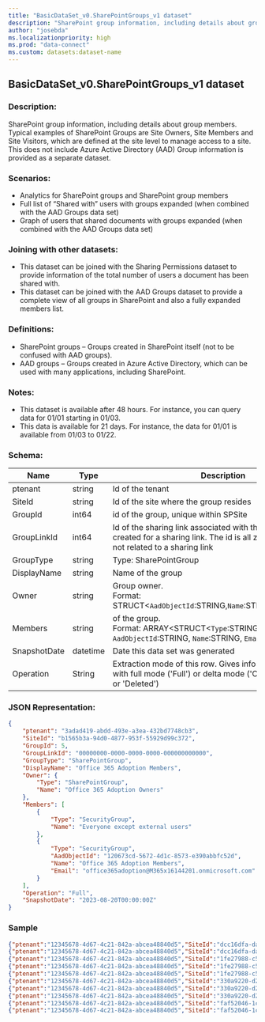 ```yaml
---
title: "BasicDataSet_v0.SharePointGroups_v1 dataset"
description: "SharePoint group information, including details about group members"
author: "josebda"
ms.localizationpriority: high
ms.prod: "data-connect"
ms.custom: datasets:dataset-name
---
```


## BasicDataSet_v0.SharePointGroups_v1 dataset

### Description: 

SharePoint group information, including details about group members. Typical examples of SharePoint Groups are Site Owners, Site Members and Site Visitors, which are defined at the site level to manage access to a site. This does not include Azure Active Directory (AAD) Group information is provided as a separate dataset.

### Scenarios:

- Analytics for SharePoint groups and SharePoint group members
- Full list of “Shared with” users with groups expanded (when combined with the AAD Groups data set)
- Graph of users that shared documents with groups expanded (when combined with the AAD Groups data set)

### Joining with other datasets: 

- This dataset can be joined with the Sharing Permissions dataset to provide information of the total number of users a document has been shared with. 
- This dataset can be joined with the AAD Groups dataset to provide a complete view of all groups in SharePoint and also a fully expanded members list.

### Definitions:

- SharePoint groups – Groups created in SharePoint itself (not to be confused with AAD groups). 
- AAD groups – Groups created in Azure Active Directory, which can be used with many applications, including SharePoint. 

### Notes:

- This dataset is available after 48 hours. For instance, you can query data for 01/01 starting in 01/03.
- This data is available for 21 days. For instance, the data for 01/01 is available from 01/03 to 01/22.

### Schema:

| **Name** | **Type** | **Description** | **FilterOptions** | **IsDateFilter** |
|-|-|-|:-:|:-:|
| ptenant | string | Id of the tenant | No | False |
| SiteId | string | Id of the site where the group resides | No | False |
| GroupId | int64 | id of the group, unique within SPSite | No | False |
| GroupLinkId | int64 | Id of the sharing link associated with this group, if it was created for a sharing link. The id is all zeros if the group is not related to a sharing link | No | False |
| GroupType | string | Type: SharePointGroup | No | False |
| DisplayName | string | Name of the group | No | False |
| Owner | string | Group owner. <br />Format: STRUCT<`AadObjectId`:STRING,`Name`:STRING,`Email`:STRING> | No | False |
| Members | string |  of the group. <br />Format: ARRAY<STRUCT<`Type`:STRING, `AadObjectId`:STRING, `Name`:STRING, `Email`:STRING>> | No | False |
| SnapshotDate | datetime | Date this data set was generated | Yes | True |
| Operation | String | Extraction mode of this row. Gives info about row extracted with full mode ('Full') or delta mode ('Created', 'Updated' or 'Deleted') | No | False |

### JSON Representation:

```json
{
    "ptenant": "3adad419-abdd-493e-a3ea-432bd7748cb3",
    "SiteId": "b1565b3a-94d0-4877-953f-55929d99c372",
    "GroupId": 5,
    "GroupLinkId": "00000000-0000-0000-0000-000000000000",
    "GroupType": "SharePointGroup",
    "DisplayName": "Office 365 Adoption Members",
    "Owner": {
        "Type": "SharePointGroup",
        "Name": "Office 365 Adoption Owners"
    },
    "Members": [
        {
            "Type": "SecurityGroup",
            "Name": "Everyone except external users"
        },
        {
            "Type": "SecurityGroup",
            "AadObjectId": "120673cd-5672-4d1c-8573-e390abbfc52d",
            "Name": "Office 365 Adoption Members",
            "Email": "office365adoption@M365x16144201.onmicrosoft.com"
        }
    ],
    "Operation": "Full",
    "SnapshotDate": "2023-08-20T00:00:00Z"
}
```

### Sample

```json
{"ptenant":"12345678-4d67-4c21-842a-abcea48840d5","SiteId":"dcc16dfa-dac2-40f1-a052-18de723245d1","GroupId":3,"GroupLinkId":"00000000-0000-0000-0000-000000000000","GroupType":"SharePointGroup","DisplayName":"Contoso Team Site Owners","Owner":{"Type":"SharePointGroup","Name":"Contoso Team Site Owners"},"Members":[{"Type":"SecurityGroup","AadObjectId":"19127d09-5399-4045-816b-cd3bc1528043","Name":"Contoso Team Site Owners","Email":"ContosoTeamSite@contoso.onmicrosoft.com"},{"Type":"User","AadObjectId":"12345678-9981-46e7-9ee2-cedccacc0e94","Name":"Jane Doe","Email":"admin@contoso.onmicrosoft.com"}],"SnapshotDate":"2022-06-02T00:00:00Z"}
{"ptenant":"12345678-4d67-4c21-842a-abcea48840d5","SiteId":"dcc16dfa-dac2-40f1-a052-18de723245d1","GroupId":28,"GroupLinkId":"d996011d-18d3-4f4e-a57e-91eda36f310e","GroupType":"SharePointGroup","DisplayName":"SharingLinks.61189f32-f808-4468-9bf4-16840ec8c3a8.OrganizationEdit.d996011d-18d3-4f4e-a57e-91eda36f310e","Description":"This group is for OrganizationEdit sharing links on item 'ConfidentialDocs/Presentations/MGDC-Architechture.pptx'","Owner":{"Type":"User","Name":"System Account"},"Members":[{"Type":"User","AadObjectId":"d182ea07-4729-4982-b8ab-63702862ef59","Name":"John Doe","Email":"johnd@contoso.onmicrosoft.com"}],"SnapshotDate":"2022-06-02T00:00:00Z"}
{"ptenant":"12345678-4d67-4c21-842a-abcea48840d5","SiteId":"1fe27988-c5c9-4bcb-9d60-8cce1a8487eb","GroupId":5,"GroupLinkId":"00000000-0000-0000-0000-000000000000","GroupType":"SharePointGroup","DisplayName":"Test 5 Members","Owner":{"Type":"SharePointGroup","Name":"Test 5 Owners"},"Members":[],"SnapshotDate":"2022-06-02T00:00:00Z"}
{"ptenant":"12345678-4d67-4c21-842a-abcea48840d5","SiteId":"1fe27988-c5c9-4bcb-9d60-8cce1a8487eb","GroupId":3,"GroupLinkId":"00000000-0000-0000-0000-000000000000","GroupType":"SharePointGroup","DisplayName":"Test 5 Owners","Owner":{"Type":"SharePointGroup","Name":"Test 5 Owners"},"Members":[{"Type":"User","Name":"System Account"}],"SnapshotDate":"2022-06-02T00:00:00Z"}
{"ptenant":"12345678-4d67-4c21-842a-abcea48840d5","SiteId":"1fe27988-c5c9-4bcb-9d60-8cce1a8487eb","GroupId":4,"GroupLinkId":"00000000-0000-0000-0000-000000000000","GroupType":"SharePointGroup","DisplayName":"Test 5 Visitors","Owner":{"Type":"SharePointGroup","Name":"Test 5 Owners"},"Members":[],"SnapshotDate":"2022-06-02T00:00:00Z"}
{"ptenant":"12345678-4d67-4c21-842a-abcea48840d5","SiteId":"330a9220-d2f5-4fb0-b098-3a66cd67b6cc","GroupId":3,"GroupLinkId":"00000000-0000-0000-0000-000000000000","GroupType":"SharePointGroup","DisplayName":"Test 30 Owners","Owner":{"Type":"SharePointGroup","Name":"Test 30 Owners"},"Members":[{"Type":"User","Name":"System Account"}],"SnapshotDate":"2022-06-02T00:00:00Z"}
{"ptenant":"12345678-4d67-4c21-842a-abcea48840d5","SiteId":"330a9220-d2f5-4fb0-b098-3a66cd67b6cc","GroupId":5,"GroupLinkId":"00000000-0000-0000-0000-000000000000","GroupType":"SharePointGroup","DisplayName":"Test 30 Members","Owner":{"Type":"SharePointGroup","Name":"Test 30 Owners"},"Members":[],"SnapshotDate":"2022-06-02T00:00:00Z"}
{"ptenant":"12345678-4d67-4c21-842a-abcea48840d5","SiteId":"330a9220-d2f5-4fb0-b098-3a66cd67b6cc","GroupId":4,"GroupLinkId":"00000000-0000-0000-0000-000000000000","GroupType":"SharePointGroup","DisplayName":"Test 30 Visitors","Owner":{"Type":"SharePointGroup","Name":"Test 30 Owners"},"Members":[],"SnapshotDate":"2022-06-02T00:00:00Z"}
{"ptenant":"12345678-4d67-4c21-842a-abcea48840d5","SiteId":"faf52046-1c55-453c-b28d-1528ea70e217","GroupId":6,"GroupLinkId":"00000000-0000-0000-0000-000000000000","GroupType":"SharePointGroup","DisplayName":"Test 61 Members","Owner":{"Type":"SharePointGroup","Name":"Test 61 Owners"},"Members":[],"SnapshotDate":"2022-06-02T00:00:00Z"}
{"ptenant":"12345678-4d67-4c21-842a-abcea48840d5","SiteId":"faf52046-1c55-453c-b28d-1528ea70e217","GroupId":4,"GroupLinkId":"00000000-0000-0000-0000-000000000000","GroupType":"SharePointGroup","DisplayName":"Test 61 Owners","Owner":{"Type":"SharePointGroup","Name":"Test 61 Owners"},"Members":[{"Type":"User","Name":"System Account"}],"SnapshotDate":"2022-06-02T00:00:00Z"}
```